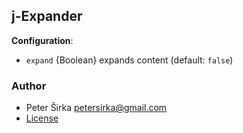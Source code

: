 ## j-Expander

__Configuration__:

- `expand` {Boolean} expands content (default: `false`)

### Author

- Peter Širka <petersirka@gmail.com>
- [License](https://www.totaljs.com/license/)